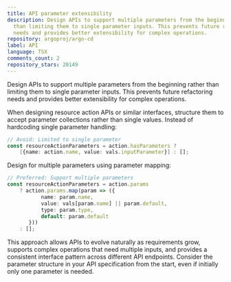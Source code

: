 ```yaml
---
title: API parameter extensibility
description: Design APIs to support multiple parameters from the beginning rather
  than limiting them to single parameter inputs. This prevents future refactoring
  needs and provides better extensibility for complex operations.
repository: argoproj/argo-cd
label: API
language: TSX
comments_count: 2
repository_stars: 20149
---
```


Design APIs to support multiple parameters from the beginning rather than limiting them to single parameter inputs. This prevents future refactoring needs and provides better extensibility for complex operations.

When designing resource action APIs or similar interfaces, structure them to accept parameter collections rather than single values. Instead of hardcoding single parameter handling:

```typescript
// Avoid: Limited to single parameter
const resourceActionParameters = action.hasParameters ? 
    [{name: action.name, value: vals.inputParameter}] : [];
```

Design for multiple parameters using parameter mapping:

```typescript
// Preferred: Support multiple parameters
const resourceActionParameters = action.params
    ? action.params.map(param => ({
           name: param.name,
           value: vals[param.name] || param.default,
           type: param.type,
           default: param.default
       }))
    : [];
```

This approach allows APIs to evolve naturally as requirements grow, supports complex operations that need multiple inputs, and provides a consistent interface pattern across different API endpoints. Consider the parameter structure in your API specification from the start, even if initially only one parameter is needed.
